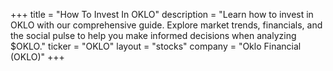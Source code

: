 +++
title = "How To Invest In OKLO"
description = "Learn how to invest in OKLO with our comprehensive guide. Explore market trends, financials, and the social pulse to help you make informed decisions when analyzing $OKLO."
ticker = "OKLO"
layout = "stocks"
company = "Oklo Financial (OKLO)"
+++

